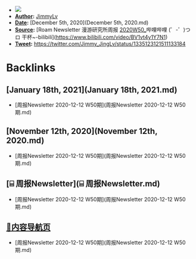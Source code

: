 - ![](../images/Xg1qEJotxw.png?)
- **[Author](Author.md):** [JimmyLv](JimmyLv.md)
- **[Date](Date.md):** [December 5th, 2020](December 5th, 2020.md)
- **[Source](Source.md):** [Roam Newsletter 漫游研究所周报 [2020W50_](2020W50_.md)哔哩哔哩 (゜-゜)つロ 干杯~-bilibili](https://www.bilibili.com/video/BV1vt4y1Y7N1)
- **[Tweet](Tweet.md):** https://twitter.com/Jimmy_JingLv/status/1335123121511133184

# Backlinks
## [January 18th, 2021](January 18th, 2021.md)
- [周报Newsletter 2020-12-12 W50期](周报Newsletter 2020-12-12 W50期.md)

## [November 12th, 2020](November 12th, 2020.md)
- [周报Newsletter 2020-12-12 W50期](周报Newsletter 2020-12-12 W50期.md)

## [⌸ 周报Newsletter](⌸ 周报Newsletter.md)
- [周报Newsletter 2020-12-12 W50期](周报Newsletter 2020-12-12 W50期.md)

## [🎈内容导航页](🎈内容导航页.md)
- [周报Newsletter 2020-12-12 W50期](周报Newsletter 2020-12-12 W50期.md)

